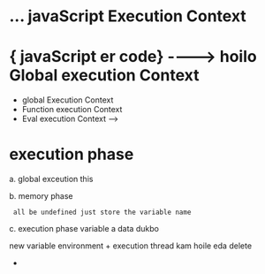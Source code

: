 # ... javaScript Execution Context

#  { javaScript er code}  ----> hoilo Global execution Context

- global Execution Context
-  Function execution Context
- Eval execution Context -->



# execution phase
a. global exceution
       this

b. memory phase
     
     all be undefined just store the variable name


c. execution phase
        variable a data dukbo

 new variable environment + execution thread
kam hoile eda delete

-
